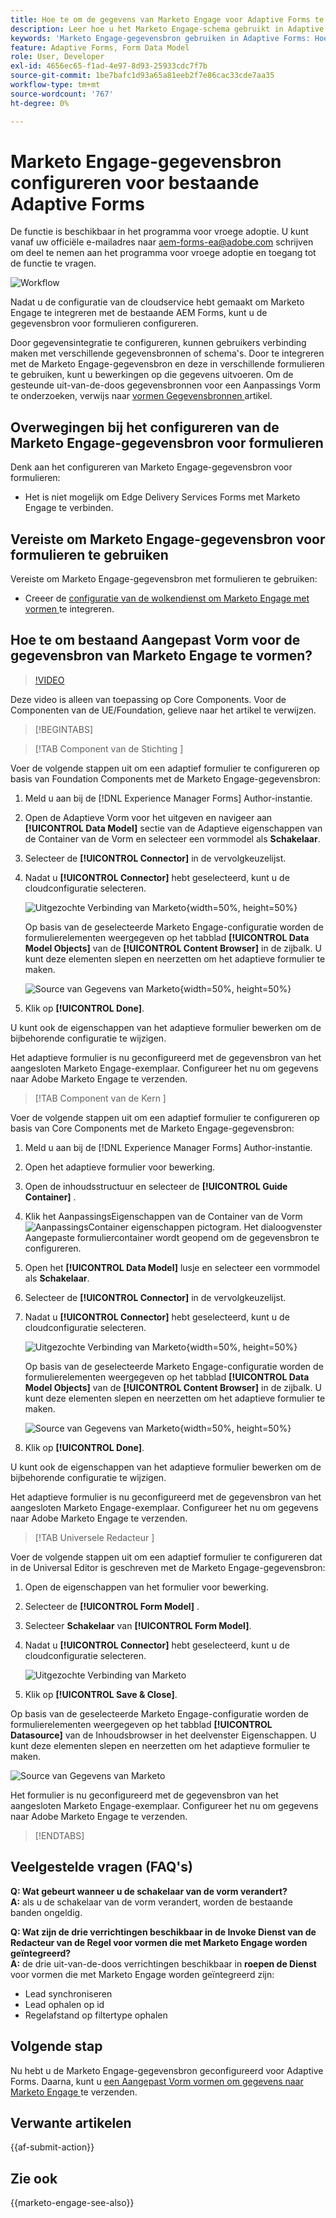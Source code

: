 ```yaml
---
title: Hoe te om de gegevens van Marketo Engage voor Adaptive Forms te vormen?
description: Leer hoe u het Marketo Engage-schema gebruikt in Adaptive Forms.
keywords: 'Marketo Engage-gegevensbron gebruiken in Adaptive Forms: Hoe kan ik een Marketo-instance-gegevensbron verbinden met formulier? , Een formulier verbinden met Marketo.'
feature: Adaptive Forms, Form Data Model
role: User, Developer
exl-id: 4656ec65-f1ad-4e97-8d93-25933cdc7f7b
source-git-commit: 1be7bafc1d93a65a81eeb2f7e86cac33cde7aa35
workflow-type: tm+mt
source-wordcount: '767'
ht-degree: 0%

---
```


# Marketo Engage-gegevensbron configureren voor bestaande Adaptive Forms

<span class="preview"> De functie is beschikbaar in het programma voor vroege adoptie. U kunt vanaf uw officiële e-mailadres naar aem-forms-ea@adobe.com schrijven om deel te nemen aan het programma voor vroege adoptie en toegang tot de functie te vragen. </span>

![Workflow](/help/forms/assets/workflow-marketo-2.png)

Nadat u de configuratie van de cloudservice hebt gemaakt om Marketo Engage te integreren met de bestaande AEM Forms, kunt u de gegevensbron voor formulieren configureren.

Door gegevensintegratie te configureren, kunnen gebruikers verbinding maken met verschillende gegevensbronnen of schema&#39;s. Door te integreren met de Marketo Engage-gegevensbron en deze in verschillende formulieren te gebruiken, kunt u bewerkingen op die gegevens uitvoeren. Om de gesteunde uit-van-de-doos gegevensbronnen voor een Aanpassings Vorm te onderzoeken, verwijs naar [ vormen Gegevensbronnen ](/help/forms/configure-data-sources.md) artikel.

## Overwegingen bij het configureren van de Marketo Engage-gegevensbron voor formulieren

Denk aan het configureren van Marketo Engage-gegevensbron voor formulieren:

* Het is niet mogelijk om Edge Delivery Services Forms met Marketo Engage te verbinden.

## Vereiste om Marketo Engage-gegevensbron voor formulieren te gebruiken

Vereiste om Marketo Engage-gegevensbron met formulieren te gebruiken:

* Creeer de [ configuratie van de wolkendienst om Marketo Engage met vormen ](/help/forms/integrate-form-to-marketo-engage.md) te integreren.

## Hoe te om bestaand Aangepast Vorm voor de gegevensbron van Marketo Engage te vormen?

>[!VIDEO](https://video.tv.adobe.com/v/3442871/marketo-aem-forms-aem-marketo-engage)

<span> Deze video is alleen van toepassing op Core Components. Voor de Componenten van de UE/Foundation, gelieve naar het artikel te verwijzen.</span>

>[!BEGINTABS]

>[!TAB  Component van de Stichting ]

Voer de volgende stappen uit om een adaptief formulier te configureren op basis van Foundation Components met de Marketo Engage-gegevensbron:

1. Meld u aan bij de [!DNL Experience Manager Forms] Author-instantie.
1. Open de Adaptieve Vorm voor het uitgeven en navigeer aan **[!UICONTROL Data Model]** sectie van de Adaptieve eigenschappen van de Container van de Vorm en selecteer een vormmodel als **Schakelaar**.
1. Selecteer de **[!UICONTROL Connector]** in de vervolgkeuzelijst.
1. Nadat u **[!UICONTROL Connector]** hebt geselecteerd, kunt u de cloudconfiguratie selecteren.

   ![ Uitgezochte Verbinding van Marketo ](/help/forms/assets/select-marketo-connector-af1.png){width=50%, height=50%}

   Op basis van de geselecteerde Marketo Engage-configuratie worden de formulierelementen weergegeven op het tabblad **[!UICONTROL Data Model Objects]** van de **[!UICONTROL Content Browser]** in de zijbalk. U kunt deze elementen slepen en neerzetten om het adaptieve formulier te maken.

   ![ Source van Gegevens van Marketo ](/help/forms/assets/marketo-engage-data-source-af1.png){width=50%, height=50%}

1. Klik op **[!UICONTROL Done]**.

U kunt ook de eigenschappen van het adaptieve formulier bewerken om de bijbehorende configuratie te wijzigen.

Het adaptieve formulier is nu geconfigureerd met de gegevensbron van het aangesloten Marketo Engage-exemplaar. Configureer het nu om gegevens naar Adobe Marketo Engage te verzenden.

>[!TAB  Component van de Kern ]

Voer de volgende stappen uit om een adaptief formulier te configureren op basis van Core Components met de Marketo Engage-gegevensbron:

1. Meld u aan bij de [!DNL Experience Manager Forms] Author-instantie.

1. Open het adaptieve formulier voor bewerking.
1. Open de inhoudsstructuur en selecteer de **[!UICONTROL Guide Container]** .
1. Klik het AanpassingsEigenschappen van de Container van de Vorm ![ AanpassingsContainer eigenschappen ](/help/forms/assets/configure-icon.svg) pictogram. Het dialoogvenster Aangepaste formuliercontainer wordt geopend om de gegevensbron te configureren.
1. Open het **[!UICONTROL Data Model]** lusje en selecteer een vormmodel als **Schakelaar**.
1. Selecteer de **[!UICONTROL Connector]** in de vervolgkeuzelijst.

1. Nadat u **[!UICONTROL Connector]** hebt geselecteerd, kunt u de cloudconfiguratie selecteren.

   ![ Uitgezochte Verbinding van Marketo ](/help/forms/assets/select-marketo-connector.png){width=50%, height=50%}

   Op basis van de geselecteerde Marketo Engage-configuratie worden de formulierelementen weergegeven op het tabblad **[!UICONTROL Data Model Objects]** van de **[!UICONTROL Content Browser]** in de zijbalk. U kunt deze elementen slepen en neerzetten om het adaptieve formulier te maken.

   ![ Source van Gegevens van Marketo ](/help/forms/assets/marketo-engage-data-source.png){width=50%, height=50%}

1. Klik op **[!UICONTROL Done]**.

U kunt ook de eigenschappen van het adaptieve formulier bewerken om de bijbehorende configuratie te wijzigen.

Het adaptieve formulier is nu geconfigureerd met de gegevensbron van het aangesloten Marketo Engage-exemplaar. Configureer het nu om gegevens naar Adobe Marketo Engage te verzenden.

>[!TAB  Universele Redacteur ]

Voer de volgende stappen uit om een adaptief formulier te configureren dat in de Universal Editor is geschreven met de Marketo Engage-gegevensbron:

1. Open de eigenschappen van het formulier voor bewerking.
1. Selecteer de **[!UICONTROL Form Model]** .
1. Selecteer **Schakelaar** van **[!UICONTROL Form Model]**.
1. Nadat u **[!UICONTROL Connector]** hebt geselecteerd, kunt u de cloudconfiguratie selecteren.

   ![ Uitgezochte Verbinding van Marketo ](/help/forms/assets/select-marketo-connector-ue.png)

1. Klik op **[!UICONTROL Save & Close]**.

Op basis van de geselecteerde Marketo Engage-configuratie worden de formulierelementen weergegeven op het tabblad **[!UICONTROL Datasource]** van de Inhoudsbrowser in het deelvenster Eigenschappen. U kunt deze elementen slepen en neerzetten om het adaptieve formulier te maken.

![ Source van Gegevens van Marketo ](/help/forms/assets/marketo-engage-data-source-ue.png)

Het formulier is nu geconfigureerd met de gegevensbron van het aangesloten Marketo Engage-exemplaar. Configureer het nu om gegevens naar Adobe Marketo Engage te verzenden.

>[!ENDTABS]

## Veelgestelde vragen (FAQ&#39;s)

**Q: Wat gebeurt wanneer u de schakelaar van de vorm verandert?**\
**A:** als u de schakelaar van de vorm verandert, worden de bestaande banden ongeldig.

**Q: Wat zijn de drie verrichtingen beschikbaar in de Invoke Dienst van de Redacteur van de Regel voor vormen die met Marketo Engage worden geïntegreerd?**\
**A:** de drie uit-van-de-doos verrichtingen beschikbaar in **roepen de Dienst** voor vormen die met Marketo Engage worden geïntegreerd zijn:
* Lead synchroniseren
* Lead ophalen op id
* Regelafstand op filtertype ophalen

## Volgende stap

Nu hebt u de Marketo Engage-gegevensbron geconfigureerd voor Adaptive Forms. Daarna, kunt u [ een Aangepast Vorm vormen om gegevens naar Marketo Engage ](/help/forms/submit-adaptive-form-to-marketo-engage.md) te verzenden.

## Verwante artikelen

{{af-submit-action}}

## Zie ook

{{marketo-engage-see-also}}
